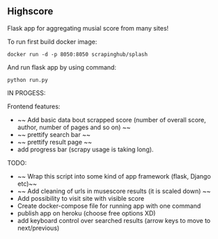 ## Highscore

Flask app for aggregating musial score from many sites!

To run first build docker image:

```
docker run -d -p 8050:8050 scrapinghub/splash
```

And run flask app by using command:

```
python run.py
```

IN PROGESS:

Frontend features:
- ~~ Add basic data bout scrapped score (number of overall score, author, number of pages and so
  on) ~~
- ~~ prettify search bar ~~
- ~~ prettify result page ~~
- add progress bar (scrapy usage is taking long).

TODO:

- ~~ Wrap this script into some kind of app framework (flask, Django etc)~~
- ~~ Add cleaning of urls in musescore results (it is scaled down) ~~
- Add possibility to visit site with visible score 
- Create docker-compose file for running app with one command
- publish app on heroku (choose free options XD)
- add keyboard control over searched results (arrow keys to move to next/previous)
